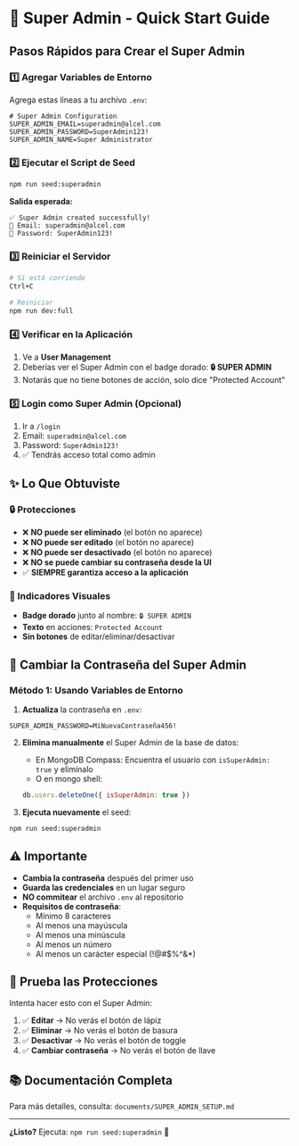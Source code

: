 # 🚀 Super Admin - Quick Start Guide

## Pasos Rápidos para Crear el Super Admin

### 1️⃣ Agregar Variables de Entorno

Agrega estas líneas a tu archivo `.env`:

```env
# Super Admin Configuration
SUPER_ADMIN_EMAIL=superadmin@alcel.com
SUPER_ADMIN_PASSWORD=SuperAdmin123!
SUPER_ADMIN_NAME=Super Administrator
```

### 2️⃣ Ejecutar el Script de Seed

```bash
npm run seed:superadmin
```

**Salida esperada:**
```
✅ Super Admin created successfully!
📧 Email: superadmin@alcel.com
🔑 Password: SuperAdmin123!
```

### 3️⃣ Reiniciar el Servidor

```bash
# Si está corriendo
Ctrl+C

# Reiniciar
npm run dev:full
```

### 4️⃣ Verificar en la Aplicación

1. Ve a **User Management**
2. Deberías ver el Super Admin con el badge dorado: **🔒 SUPER ADMIN**
3. Notarás que no tiene botones de acción, solo dice "Protected Account"

### 5️⃣ Login como Super Admin (Opcional)

1. Ir a `/login`
2. Email: `superadmin@alcel.com`
3. Password: `SuperAdmin123!`
4. ✅ Tendrás acceso total como admin

## ✨ Lo Que Obtuviste

### 🔒 Protecciones

- ❌ **NO puede ser eliminado** (el botón no aparece)
- ❌ **NO puede ser editado** (el botón no aparece)
- ❌ **NO puede ser desactivado** (el botón no aparece)
- ❌ **NO se puede cambiar su contraseña desde la UI**
- ✅ **SIEMPRE garantiza acceso a la aplicación**

### 👀 Indicadores Visuales

- **Badge dorado** junto al nombre: `🔒 SUPER ADMIN`
- **Texto** en acciones: `Protected Account`
- **Sin botones** de editar/eliminar/desactivar

## 🔐 Cambiar la Contraseña del Super Admin

### Método 1: Usando Variables de Entorno

1. **Actualiza** la contraseña en `.env`:
```env
SUPER_ADMIN_PASSWORD=MiNuevaContraseña456!
```

2. **Elimina manualmente** el Super Admin de la base de datos:
   - En MongoDB Compass: Encuentra el usuario con `isSuperAdmin: true` y elimínalo
   - O en mongo shell:
   ```javascript
   db.users.deleteOne({ isSuperAdmin: true })
   ```

3. **Ejecuta nuevamente** el seed:
```bash
npm run seed:superadmin
```

## ⚠️ Importante

- **Cambia la contraseña** después del primer uso
- **Guarda las credenciales** en un lugar seguro
- **NO commitear** el archivo `.env` al repositorio
- **Requisitos de contraseña**:
  - Mínimo 8 caracteres
  - Al menos una mayúscula
  - Al menos una minúscula
  - Al menos un número
  - Al menos un carácter especial (!@#$%^&*)

## 🧪 Prueba las Protecciones

Intenta hacer esto con el Super Admin:

1. ✅ **Editar** → No verás el botón de lápiz
2. ✅ **Eliminar** → No verás el botón de basura
3. ✅ **Desactivar** → No verás el botón de toggle
4. ✅ **Cambiar contraseña** → No verás el botón de llave

## 📚 Documentación Completa

Para más detalles, consulta: `documents/SUPER_ADMIN_SETUP.md`

---

**¿Listo?** Ejecuta: `npm run seed:superadmin` 🚀

